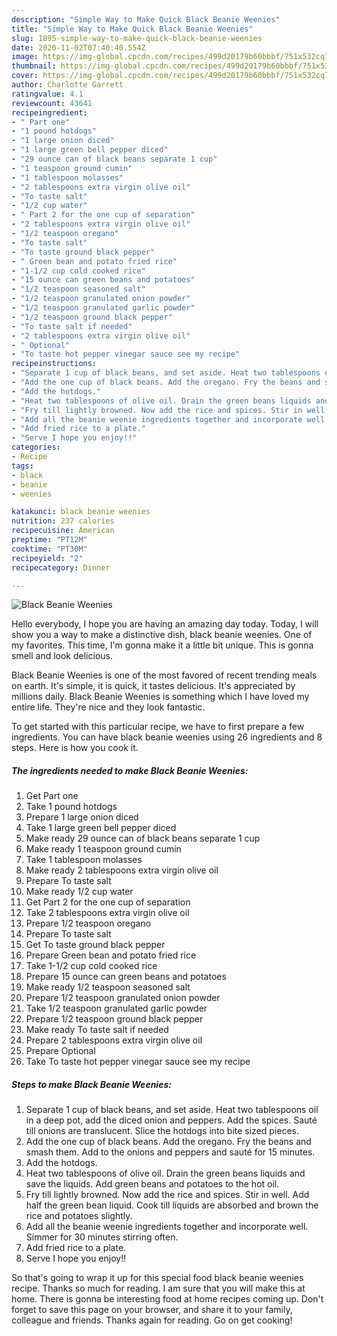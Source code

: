 ```yaml
---
description: "Simple Way to Make Quick Black Beanie Weenies"
title: "Simple Way to Make Quick Black Beanie Weenies"
slug: 1895-simple-way-to-make-quick-black-beanie-weenies
date: 2020-11-02T07:40:40.554Z
image: https://img-global.cpcdn.com/recipes/499d20179b60bbbf/751x532cq70/black-beanie-weenies-recipe-main-photo.jpg
thumbnail: https://img-global.cpcdn.com/recipes/499d20179b60bbbf/751x532cq70/black-beanie-weenies-recipe-main-photo.jpg
cover: https://img-global.cpcdn.com/recipes/499d20179b60bbbf/751x532cq70/black-beanie-weenies-recipe-main-photo.jpg
author: Charlotte Garrett
ratingvalue: 4.1
reviewcount: 43641
recipeingredient:
- " Part one"
- "1 pound hotdogs"
- "1 large onion diced"
- "1 large green bell pepper diced"
- "29 ounce can of black beans separate 1 cup"
- "1 teaspoon ground cumin"
- "1 tablespoon molasses"
- "2 tablespoons extra virgin olive oil"
- "To taste salt"
- "1/2 cup water"
- " Part 2 for the one cup of separation"
- "2 tablespoons extra virgin olive oil"
- "1/2 teaspoon oregano"
- "To taste salt"
- "To taste ground black pepper"
- " Green bean and potato fried rice"
- "1-1/2 cup cold cooked rice"
- "15 ounce can green beans and potatoes"
- "1/2 teaspoon seasoned salt"
- "1/2 teaspoon granulated onion powder"
- "1/2 teaspoon granulated garlic powder"
- "1/2 teaspoon ground black pepper"
- "To taste salt if needed"
- "2 tablespoons extra virgin olive oil"
- " Optional"
- "To taste hot pepper vinegar sauce see my recipe"
recipeinstructions:
- "Separate 1 cup of black beans, and set aside. Heat two tablespoons oil in a deep pot, add the diced onion and peppers. Add the spices. Sauté till onions are translucent. Slice the hotdogs into bite sized pieces."
- "Add the one cup of black beans. Add the oregano. Fry the beans and smash them. Add to the onions and peppers and sauté for 15 minutes."
- "Add the hotdogs."
- "Heat two tablespoons of olive oil. Drain the green beans liquids and save the liquids. Add green beans and potatoes to the hot oil."
- "Fry till lightly browned. Now add the rice and spices. Stir in well. Add half the green bean liquid. Cook till liquids are absorbed and brown the rice and potatoes slightly."
- "Add all the beanie weenie ingredients together and incorporate well. Simmer for 30 minutes stirring often."
- "Add fried rice to a plate."
- "Serve I hope you enjoy!!"
categories:
- Recipe
tags:
- black
- beanie
- weenies

katakunci: black beanie weenies 
nutrition: 237 calories
recipecuisine: American
preptime: "PT12M"
cooktime: "PT30M"
recipeyield: "2"
recipecategory: Dinner

---
```



![Black Beanie Weenies](https://img-global.cpcdn.com/recipes/499d20179b60bbbf/751x532cq70/black-beanie-weenies-recipe-main-photo.jpg)

Hello everybody, I hope you are having an amazing day today. Today, I will show you a way to make a distinctive dish, black beanie weenies. One of my favorites. This time, I'm gonna make it a little bit unique. This is gonna smell and look delicious.



Black Beanie Weenies is one of the most favored of recent trending meals on earth. It's simple, it is quick, it tastes delicious. It's appreciated by millions daily. Black Beanie Weenies is something which I have loved my entire life. They're nice and they look fantastic.


To get started with this particular recipe, we have to first prepare a few ingredients. You can have black beanie weenies using 26 ingredients and 8 steps. Here is how you cook it.

<!--inarticleads1-->

##### The ingredients needed to make Black Beanie Weenies:

1. Get  Part one
1. Take 1 pound hotdogs
1. Prepare 1 large onion diced
1. Take 1 large green bell pepper diced
1. Make ready 29 ounce can of black beans separate 1 cup
1. Make ready 1 teaspoon ground cumin
1. Take 1 tablespoon molasses
1. Make ready 2 tablespoons extra virgin olive oil
1. Prepare To taste salt
1. Make ready 1/2 cup water
1. Get  Part 2 for the one cup of separation
1. Take 2 tablespoons extra virgin olive oil
1. Prepare 1/2 teaspoon oregano
1. Prepare To taste salt
1. Get To taste ground black pepper
1. Prepare  Green bean and potato fried rice
1. Take 1-1/2 cup cold cooked rice
1. Prepare 15 ounce can green beans and potatoes
1. Make ready 1/2 teaspoon seasoned salt
1. Prepare 1/2 teaspoon granulated onion powder
1. Take 1/2 teaspoon granulated garlic powder
1. Prepare 1/2 teaspoon ground black pepper
1. Make ready To taste salt if needed
1. Prepare 2 tablespoons extra virgin olive oil
1. Prepare  Optional
1. Take To taste hot pepper vinegar sauce see my recipe




<!--inarticleads2-->

##### Steps to make Black Beanie Weenies:

1. Separate 1 cup of black beans, and set aside. Heat two tablespoons oil in a deep pot, add the diced onion and peppers. Add the spices. Sauté till onions are translucent. Slice the hotdogs into bite sized pieces.
1. Add the one cup of black beans. Add the oregano. Fry the beans and smash them. Add to the onions and peppers and sauté for 15 minutes.
1. Add the hotdogs.
1. Heat two tablespoons of olive oil. Drain the green beans liquids and save the liquids. Add green beans and potatoes to the hot oil.
1. Fry till lightly browned. Now add the rice and spices. Stir in well. Add half the green bean liquid. Cook till liquids are absorbed and brown the rice and potatoes slightly.
1. Add all the beanie weenie ingredients together and incorporate well. Simmer for 30 minutes stirring often.
1. Add fried rice to a plate.
1. Serve I hope you enjoy!!




So that's going to wrap it up for this special food black beanie weenies recipe. Thanks so much for reading. I am sure that you will make this at home. There is gonna be interesting food at home recipes coming up. Don't forget to save this page on your browser, and share it to your family, colleague and friends. Thanks again for reading. Go on get cooking!
